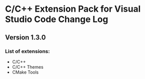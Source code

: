 # C/C++ Extension Pack for Visual Studio Code Change Log

## Version 1.3.0

### List of extensions:

-   C/C++
-   C/C++ Themes
-   CMake Tools
